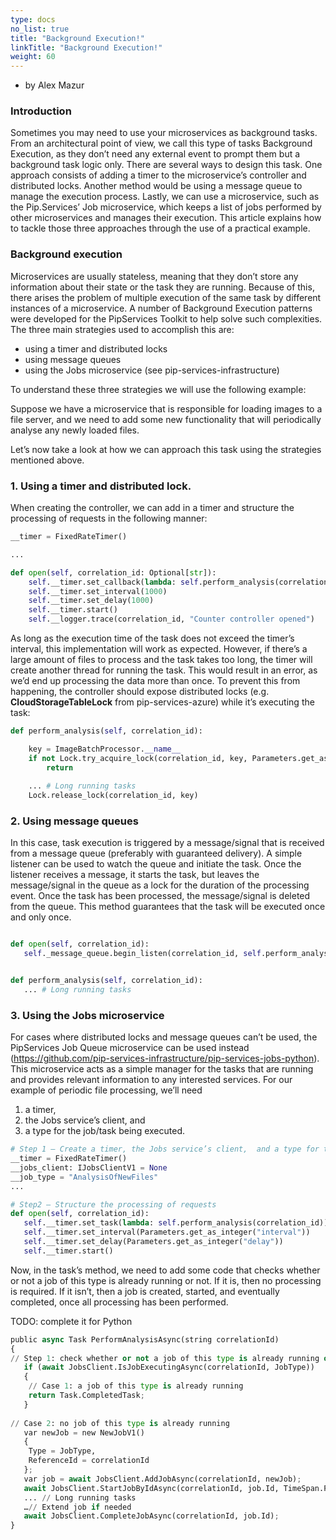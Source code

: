 ```yaml
---
type: docs
no_list: true
title: "Background Execution!"
linkTitle: "Background Execution!"
weight: 60
---
```


- by Alex Mazur

### Introduction

Sometimes you may need to use your microservices as background tasks. From an architectural point of view, we call this type of tasks Background Execution, as they don’t need any external event to prompt them but a background task logic only.
There are several ways to design this task. One approach consists of adding a timer to the microservice’s controller and distributed locks. Another method would be using a message queue to manage the execution process. Lastly, we can use a microservice, such as the Pip.Services’ Job microservice, which keeps a list of jobs performed by other microservices and manages their execution.
This article explains how to tackle those three approaches through the use of a practical example.

### Background execution

Microservices are usually stateless, meaning that they don’t store any information about their state or the task they are running. Because of this, there arises the problem of multiple execution of the same task by different instances of a microservice. A number of Background Execution patterns were developed for the PipServices Toolkit to help solve such complexities. The three main strategies used to accomplish this are:


- using a timer and distributed locks
- using message queues
- using the Jobs microservice (see pip-services-infrastructure)

To understand these three strategies we will use the following example:

Suppose we have a microservice that is responsible for loading images to a file server, and we need to add some new functionality that will periodically analyse any newly loaded files.

Let’s now take a look at how we can approach this task using the strategies mentioned above.

### 1. Using a timer and distributed lock.

When creating the controller, we can add in a timer and structure the processing of requests in the following manner:

```python
__timer = FixedRateTimer()

...

def open(self, correlation_id: Optional[str]):
    self.__timer.set_callback(lambda: self.perform_analysis(correlation_id))
    self.__timer.set_interval(1000)
    self.__timer.set_delay(1000)
    self.__timer.start()
    self.__logger.trace(correlation_id, "Counter controller opened")

```

As long as the execution time of the task does not exceed the timer’s interval, this implementation will work as expected. However, if there’s a large amount of files to process and the task takes too long, the timer will create another thread for running the task. This would result in an error, as we’d end up processing the data more than once. To prevent this from happening, the controller should expose distributed locks (e.g. **CloudStorageTableLock** from pip-services-azure) while it’s executing the task:


```python
def perform_analysis(self, correlation_id):

    key = ImageBatchProcessor.__name__
    if not Lock.try_acquire_lock(correlation_id, key, Parameters.get_as_integer("interval")):
 	    return
   
    ... # Long running tasks
    Lock.release_lock(correlation_id, key)

```


### 2. Using message queues

In this case, task execution is triggered by a message/signal that is received from a message queue (preferably with guaranteed delivery). A simple listener can be used to watch the queue and initiate the task. Once the listener receives a message, it starts the task, but leaves the message/signal in the queue as a lock for the duration of the processing event. Once the task has been processed, the message/signal is deleted from the queue. This method guarantees that the task will be executed once and only once.


```python

def open(self, correlation_id):
   self._message_queue.begin_listen(correlation_id, self.perform_analysis)


def perform_analysis(self, correlation_id):
   ... # Long running tasks


```

### 3. Using the Jobs microservice
For cases where distributed locks and message queues can’t be used, the PipServices Job Queue microservice can be used instead (https://github.com/pip-services-infrastructure/pip-services-jobs-python). This microservice acts as a simple manager for the tasks that are running and provides relevant information to any interested services. For our example of periodic file processing, we’ll need 
1. a timer, 
2. the Jobs service’s client, and 
3. a type for the job/task being executed.

```python
# Step 1 – Create a timer, the Jobs service’s client,  and a type for the job/task being executed
__timer = FixedRateTimer()
__jobs_client: IJobsClientV1 = None
__job_type = "AnalysisOfNewFiles"
...

# Step2 – Structure the processing of requests
def open(self, correlation_id):
   self.__timer.set_task(lambda: self.perform_analysis(correlation_id)) 
   self.__timer.set_interval(Parameters.get_as_integer("interval"))
   self.__timer.set_delay(Parameters.get_as_integer("delay"))
   self.__timer.start()

```
Now, in the task’s method, we need to add some code that checks whether or not a job of this type is already running or not. If it is, then no processing is required. If it isn’t, then a job is created, started, and eventually completed, once all processing has been performed.

TODO: complete it for Python
```python
public async Task PerformAnalysisAsync(string correlationId)
{
// Step 1: check whether or not a job of this type is already running or not
   if (await JobsClient.IsJobExecutingAsync(correlationId, JobType))
   {
	// Case 1: a job of this type is already running
  	return Task.CompletedTask; 
   }
  
// Case 2: no job of this type is already running
   var newJob = new NewJobV1()
   {
   	Type = JobType,
   	ReferenceId = correlationId
   };
   var job = await JobsClient.AddJobAsync(correlationId, newJob);
   await JobsClient.StartJobByIdAsync(correlationId, job.Id, TimeSpan.FromHours(2));
   ... // Long running tasks
   …// Extend job if needed
   await JobsClient.CompleteJobAsync(correlationId, job.Id);
}
```
